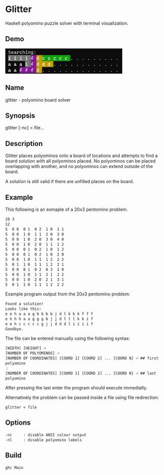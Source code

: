 # Glitter

Haskell polyomino puzzle solver with terminal visualization.

## Demo

![demo](.\docs\images\glitter-demo.gif)

## Name

glitter - polyomino board solver

## Synopsis

glitter [-nc] < file...

## Description

Glitter places polyominos onto a board of locations and attempts to find a board solution with all polyominos placed. No polyominos can be placed overlapping with another, and no polyominos can extend outside of the board. 

A solution is still valid if there are unfilled places on the board.

## Example

This following is an exmaple of a 20x3 pentomino problem.

	20 3
	12
	5  0 0  0 1  0 2  1 0  1 1
	5  0 0  1 0  1 1  2 0  3 0
	5  0 0  1 0  2 0  3 0  4 0
	5  0 0  1 0  2 0  1 1  1 2
	5  0 0  0 1  0 2  1 0  1 2
	5  0 0  0 1  0 2  1 0  2 0
	5  0 0  1 0  1 1  1 2  2 2
	5  0 1  1 0  1 1  1 2  2 1
	5  0 0  0 1  0 2  0 3  1 0
	5  0 0  1 0  1 1  2 1  2 2
	5  0 0  1 0  2 0  2 1  3 1
	5  0 1  1 0  1 1  1 2  2 2

Example program output from the 20x3 pentomino problem:

	Found a solution!
	Looks like this: 
	e e h a a a g b b b b j d l k k k f f f 
	e h h h a a g g g b j j d l l l k k i f 
	e e h c c c c c g j j d d d l i i i i f 
	Goodbye.

The file can be entered manually using the following syntax:

	[WIDTH] [HEIGHT] ⏎
	[NUMBER OF POLYOMINOS] ⏎
	[NUMBER OF COORDINATES] [COORD 1] [COORD 2] ... [COORD N] ⏎ ## first polyomino
	⋮
	[NUMBER OF COORDINATES] [COORD 1] [COORD 2] ... [COORD N] ⏎ ## last polyomino
After pressing the last enter the program should execute immediatly.

Alternatively the problem can be passed inside a file using file redirection:

	glitter < file

## Options

	-nc     : disable ANSI colour output
	-nl     : disable polyomino labels

## Build

	ghc Main
